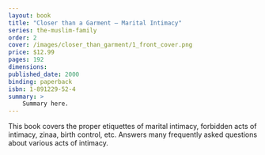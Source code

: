 ```yaml
---
layout: book
title: "Closer than a Garment – Marital Intimacy"
series: the-muslim-family
order: 2
cover: /images/closer_than_garment/1_front_cover.png
price: $12.99
pages: 192
dimensions:
published_date: 2000
binding: paperback
isbn: 1-891229-52-4
summary: >
    Summary here.
---
```


This book covers the proper etiquettes of marital intimacy, forbidden acts of intimacy, zinaa, birth control, etc. Answers many frequently asked questions about various acts of intimacy.
